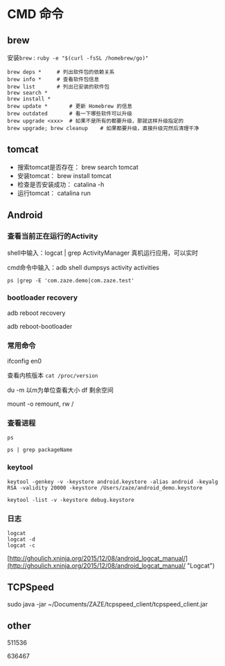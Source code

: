 
# CMD 命令


## brew

安装``brew`` : ``ruby -e "$(curl -fsSL /homebrew/go)"``

```
brew deps *		# 列出软件包的依赖关系
brew info *		# 查看软件包信息
brew list		# 列出已安装的软件包
brew search *
brew install *
brew update	*		# 更新 Homebrew 的信息
brew outdated		# 看一下哪些软件可以升级
brew upgrade <xxx>	# 如果不是所有的都要升级，那就这样升级指定的
brew upgrade; brew cleanup    # 如果都要升级，直接升级完然后清理干净

```

## tomcat

- 搜索tomcat是否存在：
brew search tomcat
- 安装tomcat：
brew install tomcat
- 检查是否安装成功：
catalina -h
- 运行tomcat：
catalina run

## Android

###  查看当前正在运行的Activity

shell中输入：logcat | grep ActivityManager 真机运行应用，可以实时

cmd命令中输入：adb shell dumpsys activity activities

``ps |grep -E 'com.zaze.demo|com.zaze.test'``

###  bootloader recovery

adb reboot recovery

adb reboot-bootloader

### 常用命令

ifconfig en0

查看内核版本 ``cat /proc/version``


du -m    以m为单位查看大小
df	剩余空间

mount -o remount, rw /

### 查看进程

``ps``

``ps | grep packageName``

### keytool

```
keytool -genkey -v -keystore android.keystore -alias android -keyalg RSA -validity 20000 -keystore /Users/zaze/android_demo.keystore

keytool -list -v -keystore debug.keystore

```

### 日志

```
logcat
logcat -d
logcat -c

```

[http://ghoulich.xninja.org/2015/12/08/android_logcat_manual/](http://ghoulich.xninja.org/2015/12/08/android_logcat_manual/ "Logcat")


## TCPSpeed

sudo java -jar ~/Documents/ZAZE/tcpspeed_client/tcpspeed_client.jar

## other

511536

636467
